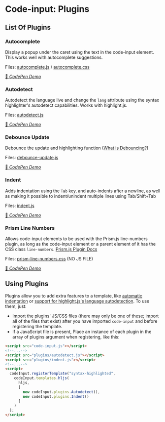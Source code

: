 # Code-input: Plugins
## List Of Plugins

### Autocomplete
Display a popup under the caret using the text in the code-input element. This works well with autocomplete suggestions.

Files: [autocomplete.js](./autocomplete.js) / [autocomplete.css](./autocomplete.css)

[🚀 *CodePen Demo*](https://codepen.io/WebCoder49/pen/xxapjXB)

### Autodetect
Autodetect the language live and change the `lang` attribute using the syntax highlighter's autodetect capabilities. Works with highlight.js.

Files: [autodetect.js](./autodetect.js)

[🚀 *CodePen Demo*](https://codepen.io/WebCoder49/pen/eYLyMae)

### Debounce Update
Debounce the update and highlighting function ([What is Debouncing?](https://medium.com/@jamischarles/what-is-debouncing-2505c0648ff1))

Files: [debounce-update.js](./debounce-update.js)

[🚀 *CodePen Demo*](https://codepen.io/WebCoder49/pen/GRXyxzV)

### Indent
Adds indentation using the `Tab` key, and auto-indents after a newline, as well as making it possible to indent/unindent multiple lines using Tab/Shift+Tab

Files: [indent.js](./indent.js)

[🚀 *CodePen Demo*](https://codepen.io/WebCoder49/pen/WNgdzar)

### Prism Line Numbers
Allows code-input elements to be used with the Prism.js line-numbers plugin, as long as the code-input element or a parent element of it has the CSS class `line-numbers`. [Prism.js Plugin Docs](https://prismjs.com/plugins/line-numbers/)

Files: [prism-line-numbers.css](./prism-line-numbers.css) (NO JS FILE)

[🚀 *CodePen Demo*](https://codepen.io/WebCoder49/pen/XWPVrWv)
## Using Plugins
Plugins allow you to add extra features to a template, like [automatic indentation](./indent.js) or [support for highlight.js's language autodetection](./autodetect.js). To use them, just:
- Import the plugins' JS/CSS files (there may only be one of these; import all of the files that exist) after you have imported `code-input` and before registering the template.
- If a JavaScript file is present, Place an instance of each plugin in the array of plugins argument when registering, like this:
```html
<script src="code-input.js"></script>
<!--...-->
<script src="plugins/autodetect.js"></script>
<script src="plugins/indent.js"></script>
<!--...-->
<script>
  codeInput.registerTemplate("syntax-highlighted", 
    codeInput.templates.hljs(
      hljs, 
      [
        new codeInput.plugins.Autodetect(), 
        new codeInput.plugins.Indent()
      ]
    )
  );
</script>
```
